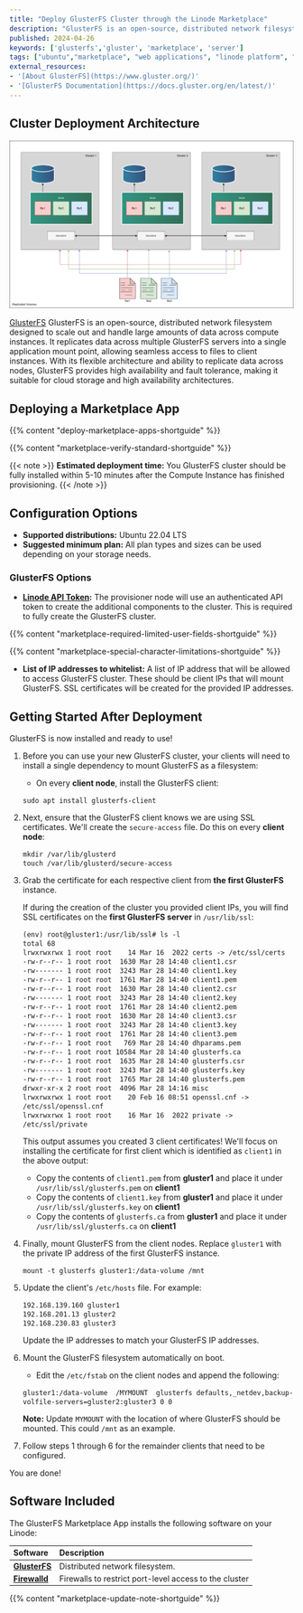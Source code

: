 ```yaml
---
title: "Deploy GlusterFS Cluster through the Linode Marketplace"
description: "GlusterFS is an open-source, distributed network filesystem designed to scale out and handle large amounts of data across compute instances. It replicates data across multiple GlusterFS servers into a single application mount point, allowing seamless access to files to client instances. With its flexible architecture and ability to replicate data across nodes, GlusterFS provides high availability and fault tolerance, making it suitable for cloud storage and high availability architectures."
published: 2024-04-26
keywords: ['glusterfs','gluster', 'marketplace', 'server']
tags: ["ubuntu","marketplace", "web applications", "linode platform", "cloud manager", "ssl", "cloud storage", "high availability", "compute storage"]
external_resources:
- '[About GlusterFS](https://www.gluster.org/)'
- '[GlusterFS Documentation](https://docs.gluster.org/en/latest/)'
---
```


## Cluster Deployment Architecture

!["Gluster Architecture"](glusterfs-cluster.png "GlusterFS Cluster Architecture")

[GlusterFS](https://www.gluster.org/) GlusterFS is an open-source, distributed network filesystem designed to scale out and handle large amounts of data across compute instances. It replicates data across multiple GlusterFS servers into a single application mount point, allowing seamless access to files to client instances. With its flexible architecture and ability to replicate data across nodes, GlusterFS provides high availability and fault tolerance, making it suitable for cloud storage and high availability architectures.

## Deploying a Marketplace App

{{% content "deploy-marketplace-apps-shortguide" %}}

{{% content "marketplace-verify-standard-shortguide" %}}

{{< note >}}
**Estimated deployment time:** You GlusterFS cluster should be fully installed within 5-10 minutes after the Compute Instance has finished provisioning.
{{< /note >}}

## Configuration Options

- **Supported distributions:** Ubuntu 22.04 LTS
- **Suggested minimum plan:** All plan types and sizes can be used depending on your storage needs.

### GlusterFS Options

- **[Linode API Token](/docs/products/tools/api/guides/manage-api-tokens/#create-an-api-token):** The provisioner node will use an authenticated API token to create the additional components to the cluster. This is required to fully create the GlusterFS cluster.

{{% content "marketplace-required-limited-user-fields-shortguide" %}}

{{% content "marketplace-special-character-limitations-shortguide" %}}
- **List of IP addresses to whitelist:** A list of IP address that will be allowed to access GlusterFS cluster. These should be client IPs that will mount GlusterFS. SSL certificates will be created for the provided IP addresses.

## Getting Started After Deployment

GlusterFS is now installed and ready to use!

1.  Before you can use your new GlusterFS cluster, your clients will need to install a single dependency to mount GlusterFS as a filesystem:

    - On every **client node**, install the GlusterFS client:

    ```command
    sudo apt install glusterfs-client
    ```

1.  Next, ensure that the GlusterFS client knows we are using SSL certificates. We'll create the `secure-access` file. Do this on every **client node**:

    ```command
    mkdir /var/lib/glusterd
    touch /var/lib/glusterd/secure-access
    ```

1.  Grab the certificate for each respective client from **the first GlusterFS** instance.

    If during the creation of the cluster you provided client IPs, you will find SSL certificates on the **first GlusterFS server** in `/usr/lib/ssl`:

    ```output
    (env) root@gluster1:/usr/lib/ssl# ls -l
    total 68
    lrwxrwxrwx 1 root root    14 Mar 16  2022 certs -> /etc/ssl/certs
    -rw-r--r-- 1 root root  1630 Mar 28 14:40 client1.csr
    -rw------- 1 root root  3243 Mar 28 14:40 client1.key
    -rw-r--r-- 1 root root  1761 Mar 28 14:40 client1.pem
    -rw-r--r-- 1 root root  1630 Mar 28 14:40 client2.csr
    -rw------- 1 root root  3243 Mar 28 14:40 client2.key
    -rw-r--r-- 1 root root  1761 Mar 28 14:40 client2.pem
    -rw-r--r-- 1 root root  1630 Mar 28 14:40 client3.csr
    -rw------- 1 root root  3243 Mar 28 14:40 client3.key
    -rw-r--r-- 1 root root  1761 Mar 28 14:40 client3.pem
    -rw-r--r-- 1 root root   769 Mar 28 14:40 dhparams.pem
    -rw-r--r-- 1 root root 10584 Mar 28 14:40 glusterfs.ca
    -rw-r--r-- 1 root root  1635 Mar 28 14:40 glusterfs.csr
    -rw------- 1 root root  3243 Mar 28 14:40 glusterfs.key
    -rw-r--r-- 1 root root  1765 Mar 28 14:40 glusterfs.pem
    drwxr-xr-x 2 root root  4096 Mar 28 14:16 misc
    lrwxrwxrwx 1 root root    20 Feb 16 08:51 openssl.cnf -> /etc/ssl/openssl.cnf
    lrwxrwxrwx 1 root root    16 Mar 16  2022 private -> /etc/ssl/private
    ```

    This output assumes you created 3 client certificates! We'll focus on installing the certificate for first client which is identified as `client1` in the above output:

    - Copy the contents of `client1.pem` from **gluster1** and place it under `/usr/lib/ssl/glusterfs.pem` on **client1**
    - Copy the contents of `client1.key` from **gluster1** and place it under `/usr/lib/ssl/glusterfs.key` on **client1**
    - Copy the contents of `glusterfs.ca` from **gluster1** and place it under `/usr/lib/ssl/glusterfs.ca` on **client1**

1.  Finally, mount GlusterFS from the client nodes. Replace `gluster1` with the private IP address of the first GlusterFS instance.

    ```command
    mount -t glusterfs gluster1:/data-volume /mnt
    ```

1.  Update the client's `/etc/hosts` file. For example:

    ```command
    192.168.139.160 gluster1
    192.168.201.13 gluster2
    192.168.230.83 gluster3
    ```

    Update the IP addresses to match your GlusterFS IP addresses.

1.  Mount the GlusterFS filesystem automatically on boot.

    - Edit the `/etc/fstab` on the client nodes and append the following:

    ```command
    gluster1:/data-volume  /MYMOUNT  glusterfs defaults,_netdev,backup-volfile-servers=gluster2:gluster3 0 0
    ```

    **Note:** Update `MYMOUNT` with the location of where GlusterFS should be mounted. This could `/mnt` as an example.

1.  Follow steps 1 through 6 for the remainder clients that need to be configured.

You are done!

## Software Included

The GlusterFS Marketplace App installs the following software on your Linode:

| **Software** | **Description** |
|:--------------|:------------|
| [**GlusterFS**](https://www.gluster.org/) | Distributed network filesystem. |
| [**Firewalld**](https://firewalld.org/) | Firewalls to restrict port-level access to the cluster |

{{% content "marketplace-update-note-shortguide" %}}